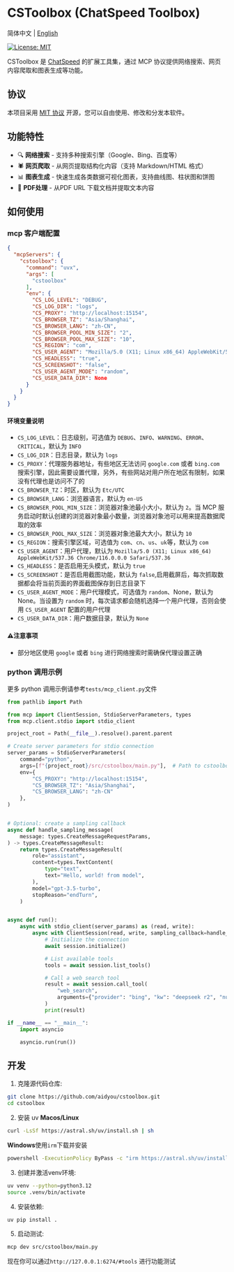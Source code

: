 # CSToolbox (ChatSpeed Toolbox)

简体中文 | [English](README.MD)

[![License: MIT](https://img.shields.io/badge/License-MIT-yellow.svg)](https://opensource.org/licenses/MIT)

CSToolbox 是 [ChatSpeed](https://github.com/aidyou/chatspeed) 的扩展工具集，通过 MCP 协议提供网络搜索、网页内容爬取和图表生成等功能。

## 协议

本项目采用 [MIT 协议](LICENSE) 开源，您可以自由使用、修改和分发本软件。

## 功能特性

- 🔍 **网络搜索** - 支持多种搜索引擎（Google、Bing、百度等）
- 🕷️ **网页爬取** - 从网页提取结构化内容（支持 Markdown/HTML 格式）
- 📊 **图表生成** - 快速生成各类数据可视化图表，支持曲线图、柱状图和饼图
- 📄 **PDF处理** - 从PDF URL 下载文档并提取文本内容

## 如何使用

### mcp 客户端配置

``` json
{
  "mcpServers": {
    "cstoolbox": {
      "command": "uvx",
      "args": [
        "cstoolbox"
      ],
      "env": {
        "CS_LOG_LEVEL": "DEBUG",
        "CS_LOG_DIR": "logs",
        "CS_PROXY": "http://localhost:15154",
        "CS_BROWSER_TZ": "Asia/Shanghai",
        "CS_BROWSER_LANG": "zh-CN",
        "CS_BROWSER_POOL_MIN_SIZE": "2",
        "CS_BROWSER_POOL_MAX_SIZE": "10",
        "CS_REGION": "com",
        "CS_USER_AGENT": "Mozilla/5.0 (X11; Linux x86_64) AppleWebKit/537.36 Chrome/116.0.0.0 Safari/537.36",
        "CS_HEADLESS": "true",
        "CS_SCREENSHOT": "false",
        "CS_USER_AGENT_MODE": "random",
        "CS_USER_DATA_DIR": None
      }
    }
  }
}
```

#### 环境变量说明

- `CS_LOG_LEVEL`：日志级别，可选值为 `DEBUG`、`INFO`、`WARNING`、`ERROR`、`CRITICAL`，默认为 `INFO`
- `CS_LOG_DIR`：日志目录，默认为 `logs`
- `CS_PROXY`：代理服务器地址，有些地区无法访问 `google.com` 或者 `bing.com` 搜索引擎，因此需要设置代理，另外，有些网站对用户所在地区有限制，如果没有代理也是访问不了的
- `CS_BROWSER_TZ`：时区，默认为 `Etc/UTC`
- `CS_BROWSER_LANG`：浏览器语言，默认为 `en-US`
- `CS_BROWSER_POOL_MIN_SIZE`：浏览器对象池最小大小，默认为 `2`。当 MCP 服务启动时默认创建的浏览器对象最小数量，浏览器对象池可以用来提高数据爬取的效率
- `CS_BROWSER_POOL_MAX_SIZE`：浏览器对象池最大大小，默认为 `10`
- `CS_REGION`：搜索引擎区域，可选值为 `com`、`cn`、`us`、`uk`等，默认为 `com`
- `CS_USER_AGENT`：用户代理，默认为 `Mozilla/5.0 (X11; Linux x86_64) AppleWebKit/537.36 Chrome/116.0.0.0 Safari/537.36`
- `CS_HEADLESS`：是否启用无头模式，默认为 `true`
- `CS_SCREENSHOT`：是否启用截图功能，默认为 `false`,启用截屏后，每次抓取数据都会将当前页面的界面截图保存到日志目录下
- `CS_USER_AGENT_MODE`：用户代理模式，可选值为 `random`、None，默认为 None。当设置为 `random` 时，每次请求都会随机选择一个用户代理，否则会使用 `CS_USER_AGENT` 配置的用户代理
- `CS_USER_DATA_DIR`：用户数据目录，默认为 `None`

#### ⚠️注意事项

- 部分地区使用 `google` 或者 `bing` 进行网络搜索时需确保代理设置正确

### python 调用示例

更多 python 调用示例请参考`tests/mcp_client.py`文件

```python
from pathlib import Path

from mcp import ClientSession, StdioServerParameters, types
from mcp.client.stdio import stdio_client

project_root = Path(__file__).resolve().parent.parent

# Create server parameters for stdio connection
server_params = StdioServerParameters(
    command="python",
    args=[f"{project_root}/src/cstoolbox/main.py"],  # Path to cstoolbox mcp main.py
    env={
        "CS_PROXY": "http://localhost:15154",
        "CS_BROWSER_TZ": "Asia/Shanghai",
        "CS_BROWSER_LANG": "zh-CN"
    },
)


# Optional: create a sampling callback
async def handle_sampling_message(
    message: types.CreateMessageRequestParams,
) -> types.CreateMessageResult:
    return types.CreateMessageResult(
        role="assistant",
        content=types.TextContent(
            type="text",
            text="Hello, world! from model",
        ),
        model="gpt-3.5-turbo",
        stopReason="endTurn",
    )


async def run():
    async with stdio_client(server_params) as (read, write):
        async with ClientSession(read, write, sampling_callback=handle_sampling_message) as session:
            # Initialize the connection
            await session.initialize()

            # List available tools
            tools = await session.list_tools()

            # Call a web search tool
            result = await session.call_tool(
                "web_search",
                arguments={"provider": "bing", "kw": "deepseek r2", "number": 10, "page": 1, "time_period": "month"},
            )
            print(result)

if __name__ == "__main__":
    import asyncio

    asyncio.run(run())

```

## 开发

1. 克隆源代码仓库:

```bash
git clone https://github.com/aidyou/cstoolbox.git
cd cstoolbox
```

2. 安装 uv
**Macos/Linux**

```bash
curl -LsSf https://astral.sh/uv/install.sh | sh
```

**Windows**使用`irm`下载并安装

```bash
powershell -ExecutionPolicy ByPass -c "irm https://astral.sh/uv/install.ps1 | iex"
```

3. 创建并激活venv环境:

```bash
uv venv --python=python3.12
source .venv/bin/activate
```

4. 安装依赖:

```bash
uv pip install .
```

5. 启动测试:

```bash
mcp dev src/cstoolbox/main.py
```

现在你可以通过`http://127.0.0.1:6274/#tools` 进行功能测试
